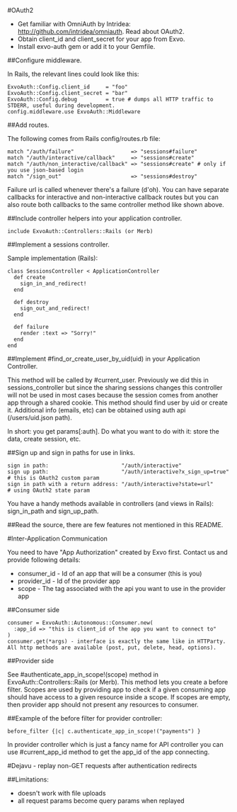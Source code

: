 #OAuth2

- Get familiar with OmniAuth by Intridea: http://github.com/intridea/omniauth. Read about OAuth2.
- Obtain client_id and client_secret for your app from Exvo.
- Install exvo-auth gem or add it to your Gemfile.


##Configure middleware.

In Rails, the relevant lines could look like this:

    ExvoAuth::Config.client_id     = "foo"
    ExvoAuth::Config.client_secret = "bar"
    ExvoAuth::Config.debug         = true # dumps all HTTP traffic to STDERR, useful during development.
    config.middleware.use ExvoAuth::Middleware


##Add routes.

The following comes from Rails config/routes.rb file:

    match "/auth/failure"                  => "sessions#failure"
    match "/auth/interactive/callback"     => "sessions#create"
    match "/auth/non_interactive/callback" => "sessions#create" # only if you use json-based login
    match "/sign_out"                      => "sessions#destroy"

Failure url is called whenever there's a failure (d'oh).
You can have separate callbacks for interactive and non-interactive
callback routes but you can also route both callbacks to the same controller method
like shown above.

##Include controller helpers into your application controller.

    include ExvoAuth::Controllers::Rails (or Merb)

##Implement a sessions controller.

Sample implementation (Rails):

    class SessionsController < ApplicationController
      def create
        sign_in_and_redirect!
      end

      def destroy
        sign_out_and_redirect!
      end

      def failure
        render :text => "Sorry!"
      end
    end

##Implement #find_or_create_user_by_uid(uid) in your Application Controller.

This method will be called by #current_user. Previously we did this in sessions_controller but since the sharing sessions changes this controller
will not be used in most cases because the session comes from another app through a shared cookie. This method should find user by uid or create it.
Additional info (emails, etc) can be obtained using auth api (/users/uid.json path).

In short: you get params[:auth]. Do what you want to do with it: store the data, create session, etc.


##Sign up and sign in paths for use in links.

    sign in path:                       "/auth/interactive"
    sign up path:                       "/auth/interactive?x_sign_up=true" # this is OAuth2 custom param
    sign in path with a return address: "/auth/interactive?state=url"      # using OAuth2 state param

You have a handy methods available in controllers (and views in Rails): sign_in_path and sign_up_path.

##Read the source, there are few features not mentioned in this README.


#Inter-Application Communication

You need to have "App Authorization" created by Exvo first.
Contact us and provide following details:

- consumer_id - Id of an app that will be a consumer (this is you)
- provider_id - Id of the provider app
- scope       - The tag associated with the api you want to use in the provider app

##Consumer side

    consumer = ExvoAuth::Autonomous::Consumer.new(
      :app_id => "this is client_id of the app you want to connect to"
    )
    consumer.get(*args) - interface is exactly the same like in HTTParty. All http methods are available (post, put, delete, head, options).

##Provider side

See #authenticate_app_in_scope!(scope) method in ExvoAuth::Controllers::Rails (or Merb). This method lets you create a before filter.
Scopes are used by providing app to check if a given consuming app should have access to a given resource inside a scope.
If scopes are empty, then provider app should not present any resources to consumer.

##Example of the before filter for provider controller:

    before_filter {|c| c.authenticate_app_in_scope!("payments") }

In provider controller which is just a fancy name for API controller you can use #current_app_id method to get the app_id of the app connecting.


#Dejavu - replay non-GET requests after authentication redirects

##Limitations:

- doesn't work with file uploads
- all request params become query params when replayed
